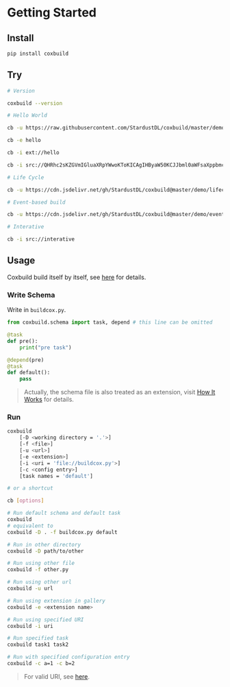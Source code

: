 # Getting Started

## Install   

```sh
pip install coxbuild
```

## Try

```sh
# Version

coxbuild --version

# Hello World

cb -u https://raw.githubusercontent.com/StardustDL/coxbuild/master/demo/hello.py

cb -e hello

cb -i ext://hello

cb -i src://QHRhc2sKZGVmIGluaXRpYWwoKToKICAgIHByaW50KCJJbml0aWFsaXppbmcuLi4iKQoKCkBkZXBlbmQoaW5pdGlhbCkKQHRhc2sKZGVmIGRlZmF1bHQoKToKICAgIHByaW50KCJIZWxsbywgd29ybGQhIik=

# Life Cycle

cb -u https://cdn.jsdelivr.net/gh/StardustDL/coxbuild@master/demo/lifecycle.py

# Event-based build

cb -u https://cdn.jsdelivr.net/gh/StardustDL/coxbuild@master/demo/event.py

# Interative

cb -i src://interative
```

## Usage

Coxbuild build itself by itself, see [here](https://github.com/StardustDL/coxbuild/blob/master/buildcox.py) for details.

### Write Schema

Write in `buildcox.py`.

```python
from coxbuild.schema import task, depend # this line can be omitted

@task
def pre():
    print("pre task")

@depend(pre)
@task
def default():
    pass
```

> Actually, the schema file is also treated as an extension, visit [How It Works](./how-it-works.md) for details.

### Run

```sh
coxbuild
    [-D <working directory = '.'>]
    [-f <file>]
    [-u <url>]
    [-e <extension>]
    [-i <uri = 'file://buildcox.py'>]
    [-c <config entry>]
    [task names = 'default']

# or a shortcut

cb [options]

# Run default schema and default task
coxbuild
# equivalent to
coxbuild -D . -f buildcox.py default

# Run in other directory
coxbuild -D path/to/other

# Run using other file
coxbuild -f other.py

# Run using other url
coxbuild -u url

# Run using extension in gallery
coxbuild -e <extension name>

# Run using specified URI
coxbuild -i uri

# Run specified task
coxbuild task1 task2

# Run with specified configuration entry
coxbuild -c a=1 -c b=2
```

> For valid URI, see [here](extensions/README.md).